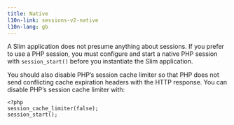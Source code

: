 ```yaml
---
title: Native
l10n-link: sessions-v2-native
l10n-lang: gb
---
```

A Slim application does not presume anything about sessions. If you prefer to use a PHP session, you must configure
and start a native PHP session with `session_start()` before you instantiate the Slim application.

You should also disable PHP’s session cache limiter so that PHP does not send conflicting cache expiration headers
with the HTTP response. You can disable PHP’s session cache limiter with:

    <?php
    session_cache_limiter(false);
    session_start();
